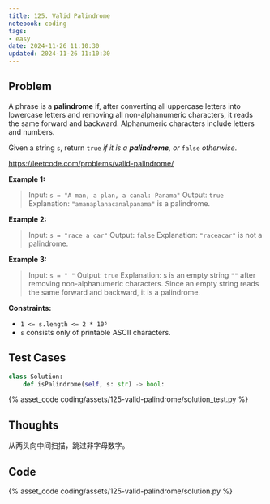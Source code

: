 ```yaml
---
title: 125. Valid Palindrome
notebook: coding
tags:
- easy
date: 2024-11-26 11:10:30
updated: 2024-11-26 11:10:30
---
```

## Problem

A phrase is a **palindrome** if, after converting all uppercase letters into lowercase letters and removing all non-alphanumeric characters, it reads the same forward and backward. Alphanumeric characters include letters and numbers.

Given a string `s`, return `true` _if it is a **palindrome**, or_ `false` _otherwise_.

<https://leetcode.com/problems/valid-palindrome/>

**Example 1:**

> Input: `s = "A man, a plan, a canal: Panama"`
> Output: `true`
> Explanation: `"amanaplanacanalpanama"` is a palindrome.

**Example 2:**

> Input: `s = "race a car"`
> Output: `false`
> Explanation: `"raceacar"` is not a palindrome.

**Example 3:**

> Input: `s = " "`
> Output: `true`
> Explanation: s is an empty string `""` after removing non-alphanumeric characters.
> Since an empty string reads the same forward and backward, it is a palindrome.

**Constraints:**

- `1 <= s.length <= 2 * 10⁵`
- `s` consists only of printable ASCII characters.

## Test Cases

``` python
class Solution:
    def isPalindrome(self, s: str) -> bool:
```

{% asset_code coding/assets/125-valid-palindrome/solution_test.py %}

## Thoughts

从两头向中间扫描，跳过非字母数字。

## Code

{% asset_code coding/assets/125-valid-palindrome/solution.py %}
